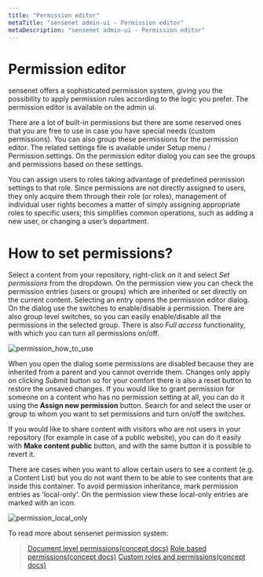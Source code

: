 ```yaml
---
title: "Permission editor"
metaTitle: "sensenet admin-ui - Permission editor"
metaDescription: "sensenet admin-ui - Permission editor"
---
```

# Permission editor

sensenet offers a sophisticated permission system, giving you the possibility to apply permission rules according to the logic you prefer. The permission editor is available on the admin ui.

There are a lot of built-in permissions but there are some reserved ones that you are free to use in case you have special needs (custom permissions). You can also group these permissions for the permission editor. The related settings file is available under Setup menu / Permission.settings.
On the permission editor dialog you can see the groups and permissions based on these settings.

You can assign users to roles taking advantage of predefined permission settings to that role. Since permissions are not directly assigned to users, they only acquire them through their role (or roles), management of individual user rights becomes a matter of simply assigning appropriate roles to specific users; this simplifies common operations, such as adding a new user, or changing a user’s department.

# How to set permissions?
Select a content from your repository, right-click on it and select *Set permissions* from the dropdown. On the permission view you can check the permission entries (users or groups) which are inherited or set directly on the current content. Selecting an entry opens the permission editor dialog.
On the dialog use the switches to enable/disable a permission. There are also group level switches, so you can easily enable/disable all the permissions in the selected group. There is also *Full access* functionality, with which you can turn all permissions on/off.

![permission_how_to_use](../img/permission_how_to_use.png)

When you open the dialog some permissions are disabled because they are inherited from a parent and you cannot override them. Changes only apply on clicking *Submit* button so for your comfort there is also a reset button to restore the unsaved changes.
If you would like to grant permission for someone on a content who has no permission setting at all, you can do it using the **Assign new permission** button. Search for and select the user or group to whom you want to set permissions and turn on/off the switches.

If you would like to share content with visitors who are not users in your repository (for example in case of a public website), you can do it easily with **Make content public** button, and with the same button it is possible to revert it.

There are cases when you want to allow certain users to see a content (e.g. a Content List) but you do not want them to be able to see contents that are inside this container. To avoid permission inheritance, mark permission entries as 'local-only'. On the permission view these local-only entries are marked with an icon.

![permission_local_only](../img/permission_local_only.png)

To read more about sensenet permission system:
> [Document level permissions(concept docs)](/concepts/user-and-permission-management/02-document-level-permissions.md)
> [Role based permissions(concept docs)](/concepts/user-and-permission-management/03-role-based-permissions.md)
> [Custom roles and permissions(concept docs)](/concepts/user-and-permission-management/04-custom-roles-and-permissions.md)
